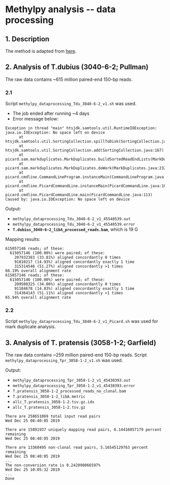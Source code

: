 # Methylpy analysis -- data processing
## 1. Description
The method is adapted from [here](https://github.com/yupenghe/methylpy/blob/methylpy/tutorial/tutorial.md).

## 2. Analysis of T.dubius (3040-6-2; Pullman)
The raw data contains ~615 million paired-end 150-bp reads.

### 2.1
Script `methylpy_dataprocessing_Tdu_3040-6-2_v1.sh` was used.
  - The job ended after running ~4 days
  - Error message below:
  ```
  Exception in thread "main" htsjdk.samtools.util.RuntimeIOException: java.io.IOException: No space left on device
        at htsjdk.samtools.util.SortingCollection.spillToDisk(SortingCollection.java:247)
        at htsjdk.samtools.util.SortingCollection.add(SortingCollection.java:167)
        at picard.sam.markduplicates.MarkDuplicates.buildSortedReadEndLists(MarkDuplicates.java:524)
        at picard.sam.markduplicates.MarkDuplicates.doWork(MarkDuplicates.java:232)
        at picard.cmdline.CommandLineProgram.instanceMain(CommandLineProgram.java:282)
        at picard.cmdline.PicardCommandLine.instanceMain(PicardCommandLine.java:103)
        at picard.cmdline.PicardCommandLine.main(PicardCommandLine.java:113)
  Caused by: java.io.IOException: No space left on device
  ```
Output:
  - `methylpy_dataprocessing_Tdu_3040-6-2_v1_45540539.out`
  - `methylpy_dataprocessing_Tdu_3040-6-2_v1_45540539.error`
  - **`T.dubius_3040-6-2_libA_processed_reads.bam`**, which is 19 G

Mapping results:
```
615057146 reads; of these:
  615057146 (100.00%) were paired; of these:
    207932383 (33.81%) aligned concordantly 0 times
    91810217 (14.93%) aligned concordantly exactly 1 time
    315314546 (51.27%) aligned concordantly >1 times
66.19% overall alignment rate
615057146 reads; of these:
  615057146 (100.00%) were paired; of these:
    209508325 (34.06%) aligned concordantly 0 times
    91184678 (14.83%) aligned concordantly exactly 1 time
    314364143 (51.11%) aligned concordantly >1 times
65.94% overall alignment rate
```
### 2.2
Script `methylpy_dataprocessing_Tdu_3040-6-2_v1_Picard.sh` was used for mark duplicate analysis.

## 3. Analysis of T. pratensis (3058-1-2; Garfield)
The raw data contains ~259 million paired-end 150-bp reads. Script `methylpy_dataprocessing_Tpr_3058-1-2_v1.sh` was used.

Output:
  - `methylpy_dataprocessing_Tpr_3058-1-2_v1_45430393.out`
  - `methylpy_dataprocessing_Tpr_3058-1-2_v1_45430393.error`
  - `T.pratensis_3058-1-2_processed_reads_no_clonal.bam`
  - `T.pratensis_3058-1-2_libA.metric`
  - `allc_T.pratensis_3058-1-2.tsv.gz.idx`
  - `allc_T.pratensis_3058-1-2.tsv.gz`

```
There are 258651069 total input read pairs
Wed Dec 25 08:40:05 2019

There are 15891937 uniquely mapping read pairs, 6.14416057179 percent remaining
Wed Dec 25 08:40:05 2019

There are 13360495 non-clonal read pairs, 5.16545129763 percent remaining
Wed Dec 25 08:40:05 2019
...
The non-conversion rate is 0.242098066597%
Wed Dec 25 10:05:32 2019
...
Done
```


